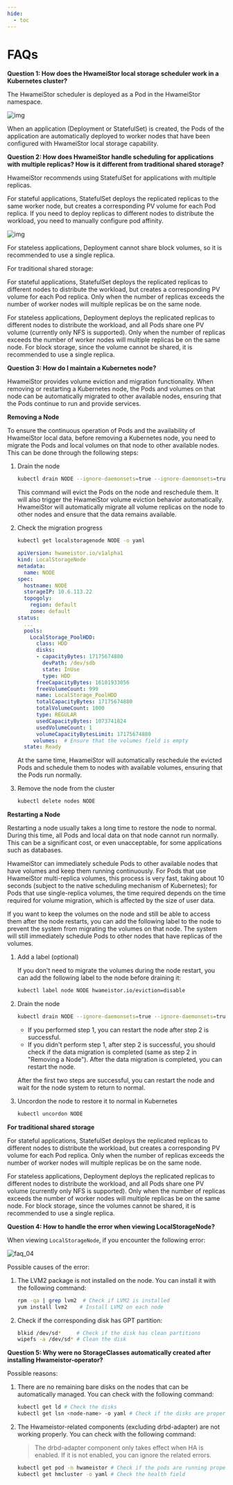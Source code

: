 ```yaml
---
hide:
  - toc
---
```


# FAQs

**Question 1: How does the HwameiStor local storage scheduler work in a Kubernetes cluster?**

The HwameiStor scheduler is deployed as a Pod in the HwameiStor namespace.

![img](https://docs.daocloud.io/daocloud-docs-images/docs/storage/hwameistor/img/clip_image002.png)

When an application (Deployment or StatefulSet) is created, the Pods of the application are automatically deployed to worker nodes that have been configured with HwameiStor local storage capability.

**Question 2: How does HwameiStor handle scheduling for applications with multiple replicas? How is it different from traditional shared storage?**

HwameiStor recommends using StatefulSet for applications with multiple replicas.

For stateful applications, StatefulSet deploys the replicated replicas to the same worker node, but creates a corresponding PV volume for each Pod replica. If you need to deploy replicas to different nodes to distribute the workload, you need to manually configure pod affinity.

![img](https://docs.daocloud.io/daocloud-docs-images/docs/storage/hwameistor/img/clip_image004.png)

For stateless applications, Deployment cannot share block volumes, so it is recommended to use a single replica.

For traditional shared storage:

For stateful applications, StatefulSet deploys the replicated replicas to different nodes to distribute the workload, but creates a corresponding PV volume for each Pod replica. Only when the number of replicas exceeds the number of worker nodes will multiple replicas be on the same node.

For stateless applications, Deployment deploys the replicated replicas to different nodes to distribute the workload, and all Pods share one PV volume (currently only NFS is supported). Only when the number of replicas exceeds the number of worker nodes will multiple replicas be on the same node. For block storage, since the volume cannot be shared, it is recommended to use a single replica.

**Question 3: How do I maintain a Kubernetes node?**

HwameiStor provides volume eviction and migration functionality. When removing or restarting a Kubernetes node, the Pods and volumes on that node can be automatically migrated to other available nodes, ensuring that the Pods continue to run and provide services.

**Removing a Node**

To ensure the continuous operation of Pods and the availability of HwameiStor local data, before removing a Kubernetes node, you need to migrate the Pods and local volumes on that node to other available nodes. This can be done through the following steps:

1. Drain the node

    ```bash
    kubectl drain NODE --ignore-daemonsets=true --ignore-daemonsets=true
    ```

    This command will evict the Pods on the node and reschedule them. It will also trigger the HwameiStor volume eviction behavior automatically. HwameiStor will automatically migrate all volume replicas on the node to other nodes and ensure that the data remains available.

2. Check the migration progress

    ```bash
    kubectl get localstoragenode NODE -o yaml
    ```

    ```yaml
    apiVersion: hwameistor.io/v1alpha1
    kind: LocalStorageNode
    metadata:
      name: NODE
    spec:
      hostname: NODE
      storageIP: 10.6.113.22
      topogoly:
        region: default
        zone: default
    status:
      ...
      pools:
        LocalStorage_PoolHDD:
          class: HDD
          disks:
          - capacityBytes: 17175674880
            devPath: /dev/sdb
            state: InUse
            type: HDD
          freeCapacityBytes: 16101933056
          freeVolumeCount: 999
          name: LocalStorage_PoolHDD
          totalCapacityBytes: 17175674880
          totalVolumeCount: 1000
          type: REGULAR
          usedCapacityBytes: 1073741824
          usedVolumeCount: 1
          volumeCapacityBytesLimit: 17175674880
         volumes:  # Ensure that the volumes field is empty
      state: Ready
    ```

    At the same time, HwameiStor will automatically reschedule the evicted Pods and schedule them to nodes with available volumes, ensuring that the Pods run normally.

3. Remove the node from the cluster

    ```bash
    kubectl delete nodes NODE
    ```

**Restarting a Node**

Restarting a node usually takes a long time to restore the node to normal. During this time, all Pods and local data on that node cannot run normally. This can be a significant cost, or even unacceptable, for some applications such as databases.

HwameiStor can immediately schedule Pods to other available nodes that have volumes and keep them running continuously. For Pods that use HwameiStor multi-replica volumes, this process is very fast, taking about 10 seconds (subject to the native scheduling mechanism of Kubernetes); for Pods that use single-replica volumes, the time required depends on the time required for volume migration, which is affected by the size of user data.

If you want to keep the volumes on the node and still be able to access them after the node restarts, you can add the following label to the node to prevent the system from migrating the volumes on that node. The system will still immediately schedule Pods to other nodes that have replicas of the volumes.

1. Add a label (optional)

    If you don't need to migrate the volumes during the node restart, you can add the following label to the node before draining it:

    ```bash
    kubectl label node NODE hwameistor.io/eviction=disable
    ```

2. Drain the node

    ```bash
    kubectl drain NODE --ignore-daemonsets=true --ignore-daemonsets=true
    ```

    - If you performed step 1, you can restart the node after step 2 is successful.
    - If you didn't perform step 1, after step 2 is successful, you should check if the data migration is completed (same as step 2 in "Removing a Node"). After the data migration is completed, you can restart the node.

    After the first two steps are successful, you can restart the node and wait for the node system to return to normal.

3. Uncordon the node to restore it to normal in Kubernetes

    ```bash
    kubectl uncordon NODE
    ```

**For traditional shared storage**

For stateful applications, StatefulSet deploys the replicated replicas to different nodes to distribute the workload, but creates a corresponding PV volume for each Pod replica. Only when the number of replicas exceeds the number of worker nodes will multiple replicas be on the same node.

For stateless applications, Deployment deploys the replicated replicas to different nodes to distribute the workload, and all Pods share one PV volume (currently only NFS is supported). Only when the number of replicas exceeds the number of worker nodes will multiple replicas be on the same node. For block storage, since the volumes cannot be shared, it is recommended to use a single replica.

**Question 4: How to handle the error when viewing LocalStorageNode?**

When viewing `LocalStorageNode`, if you encounter the following error:

![faq_04](img/faq04.png)

Possible causes of the error:

1. The LVM2 package is not installed on the node. You can install it with the following command:

    ```bash
    rpm -qa | grep lvm2  # Check if LVM2 is installed
    yum install lvm2    # Install LVM2 on each node
    ```

2. Check if the corresponding disk has GPT partition:

    ```bash
    blkid /dev/sd*     # Check if the disk has clean partitions
    wipefs -a /dev/sd* # Clean the disk
    ```

**Question 5: Why were no StorageClasses automatically created after installing Hwameistor-operator?**

Possible reasons:

1. There are no remaining bare disks on the nodes that can be automatically managed. You can check with the following command:

    ```bash
    kubectl get ld # Check the disks
    kubectl get lsn <node-name> -o yaml # Check if the disks are properly managed
    ```

2. The Hwameistor-related components (excluding drbd-adapter) are not working properly. You can check with the following command:

    > The drbd-adapter component only takes effect when HA is enabled. If it is not enabled, you can ignore the related errors.

    ```bash
    kubectl get pod -n hwameistor # Check if the pods are running properly
    kubectl get hmcluster -o yaml # Check the health field
    ```
